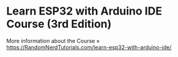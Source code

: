 # Learn ESP32 with Arduino IDE Course (3rd Edition)

More information about the Course » https://RandomNerdTutorials.com/learn-esp32-with-arduino-ide/
